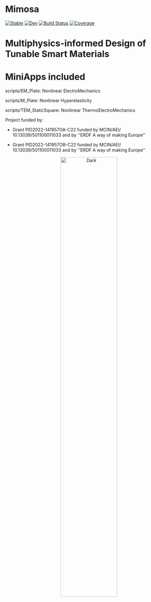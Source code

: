 # Mimosa

[![Stable](https://img.shields.io/badge/docs-stable-blue.svg)](https://jmartfrut.github.io/Mimosa.jl/stable/)
[![Dev](https://img.shields.io/badge/docs-dev-blue.svg)](https://jmartfrut.github.io/Mimosa.jl/dev/)
[![Build Status](https://github.com/jmartfrut/Mimosa.jl/actions/workflows/CI.yml/badge.svg?branch=main)](https://github.com/jmartfrut/Mimosa.jl/actions/workflows/CI.yml?query=branch%3Amain)
[![Coverage](https://codecov.io/gh/jmartfrut/Mimosa.jl/branch/main/graph/badge.svg)](https://codecov.io/gh/jmartfrut/Mimosa.jl)

# **M**ultiphysics-informed **D**esign of **T**unable **S**mart **M**aterials

# MiniApps included 

scripts/EM_Plate: Nonlinear ElectroMechanics

scripts/M_Plate: Nonlinear Hyperelasticity

scripts/TEM_StaticSquare: Nonlinear ThermoElectroMechanics

Project funded by:

- Grant PID2022-141957OA-C22 funded by MCIN/AEI/ 10.13039/501100011033  and by ''ERDF A way of making Europe''

- Grant PID2022-141957OB-C22 funded by MCIN/AEI/ 10.13039/501100011033  and by ''ERDF A way of making Europe''



 <p align="center"> 
&nbsp; &nbsp; &nbsp; &nbsp;
<img alt="Dark"
src="https://github.com/jmartfrut/Mimosa/blob/main/docs/imgs/aei.png" width="60%">
</p>
 